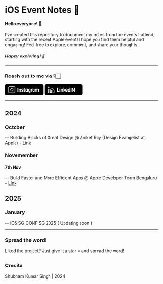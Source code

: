 # iOS Event Notes 🎉 

#### Hello everyone! 👋 

I’ve created this repository to document my notes from the events I attend, starting with the recent Apple event!
I hope you find them helpful and engaging! Feel free to explore, comment, and share your thoughts.

#####  Happy exploring! 🚀

---

### Reach out to me via 👇🏻

[![Instagram](https://raw.githubusercontent.com/Shubham0812/SearchX/master/insta.png)](https://www.instagram.com/shubham_iosdev/) [![Linkedin](https://raw.githubusercontent.com/Shubham0812/SearchX/master/linkedIn.png)](https://www.linkedin.com/in/shubham0812/)

---

## 2024

### October

-- Building Blocks of Great Design @ Aniket Roy (Design Evangelist at Apple) - [Link](https://github.com/Shubham0812/iOS-Event-Notes/blob/main/2024/%5B18-OCT%5D-Building-Blocks-of-Great-Design.md)


### Novemember

#### 7th Nov
-- Build Faster and More Efficient Apps @ Apple Developer Team Bengaluru - [Link](https://github.com/Shubham0812/iOS-Event-Notes/blob/main/2024/7-NOV-Build-Faster-And-More-Efficient-Apps.md)


## 2025

### January

-- iOS SG CONF SG 2025 ( Updating soon )



---
### Spread the word!
Liked the project? Just give it a star ⭐️ and spread the word!

### Credits
Shubham Kumar Singh | 2024




